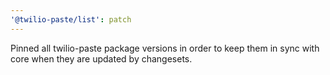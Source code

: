 ```yaml
---
'@twilio-paste/list': patch
---
```


Pinned all twilio-paste package versions in order to keep them in sync with core when they are updated by changesets.
